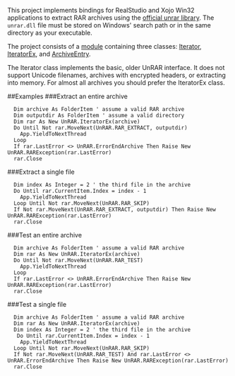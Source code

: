 This project implements bindings for RealStudio and Xojo Win32 applications to extract RAR archives 
using the [official unrar library](http://www.rarlab.com/rar/UnRARDLL.exe). The `unrar.dll` file 
must be stored on Windows' search path or in the same directory as your executable.

The project consists of a [module](https://github.com/charonn0/RB-RAR/wiki/Unrar-module) containing three classes: [Iterator](https://github.com/charonn0/RB-RAR/wiki/UnRAR.Iterator), [IteratorEx](https://github.com/charonn0/RB-RAR/wiki/UnRAR.IteratorEx), and [ArchiveEntry](https://github.com/charonn0/RB-RAR/wiki/UnRAR.ArchiveEntry).

The Iterator class implements the basic, older UnRAR interface. It does not support Unicode filenames, archives with encrypted headers, or extracting into memory. For almost all archives you should prefer the IteratorEx class.

##Examples
###Extract an entire archive
```vbnet
  Dim archive As FolderItem ' assume a valid RAR archive
  Dim outputdir As FolderItem ' assume a valid directory
  Dim rar As New UnRAR.IteratorEx(archive)
  Do Until Not rar.MoveNext(UnRAR.RAR_EXTRACT, outputdir)
    App.YieldToNextThread
  Loop
  If rar.LastError <> UnRAR.ErrorEndArchive Then Raise New UnRAR.RARException(rar.LastError)
  rar.Close
```
###Extract a single file
```vbnet
  Dim index As Integer = 2 ' the third file in the archive
  Do Until rar.CurrentItem.Index = index - 1
    App.YieldToNextThread
  Loop Until Not rar.MoveNext(UnRAR.RAR_SKIP)
  If Not rar.MoveNext(UnRAR.RAR_EXTRACT, outputdir) Then Raise New UnRAR.RARException(rar.LastError)
  rar.Close
```
###Test an entire archive
```vbnet
  Dim archive As FolderItem ' assume a valid RAR archive
  Dim rar As New UnRAR.IteratorEx(archive)
  Do Until Not rar.MoveNext(UnRAR.RAR_TEST)
    App.YieldToNextThread
  Loop
  If rar.LastError <> UnRAR.ErrorEndArchive Then Raise New UnRAR.RARException(rar.LastError)
  rar.Close
```
###Test a single file
```vbnet
  Dim archive As FolderItem ' assume a valid RAR archive
  Dim rar As New UnRAR.IteratorEx(archive)
  Dim index As Integer = 2 ' the third file in the archive
   Do Until rar.CurrentItem.Index = index - 1
    App.YieldToNextThread
  Loop Until Not rar.MoveNext(UnRAR.RAR_SKIP)
  If Not rar.MoveNext(UnRAR.RAR_TEST) And rar.LastError <> UnRAR.ErrorEndArchive Then Raise New UnRAR.RARException(rar.LastError)
  rar.Close
```

